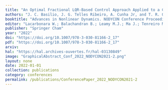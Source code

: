 ```yaml
---
title: "An Optimal Fractional LQR-Based Control Approach Applied to a Cart-Pendulum System"
authors: "J. C. Basilio, J. G. Telles Ribeiro, A. Cunha Jr, and T. R. Oliveira"
booktitle: "Advances in Nonlinear Dynamics. NODYCON Conference Proceedings Series"
editor: "Lacarbonara W.; Balachandran B.; Leamy M.J.; Ma J.; Tenreiro Machado J.A.; Stepan G."
publisher: "Springer Cham"
year: "2022"
doi: "https://doi.org/10.1007/978-3-030-81166-2_17"
pdf: "https://doi.org/10.1007/978-3-030-81166-2_17"
arxiv: 
hal: "https://hal.archives-ouvertes.fr/hal-03130849"
image: "GraphicalAbstract_Conf_2022_NODYCON2021-2.png"
layout: none
date: 2022-01-01
collection: publications
category: conferences
permalink: /publications/ConferencePaper_2022_NODYCON2021-2
---
```

